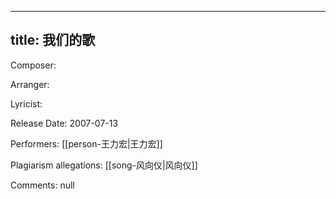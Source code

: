 
---
title: 我们的歌
---
Composer: 

Arranger: 

Lyricist: 

Release Date: 2007-07-13

Performers: [[person-王力宏|王力宏]]

Plagiarism allegations:
[[song-风向仪|风向仪]]

Comments:
null
